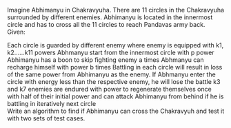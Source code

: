 Imagine Abhimanyu in Chakravyuha. There are 11 circles in the Chakravyuha surrounded by different enemies. Abhimanyu is located in the innermost circle and has to cross all the 11 circles to reach Pandavas army back. 
Given:

 Each circle is guarded by different enemy where enemy is equipped with k1, k2……k11 powers
Abhmanyu start from the innermost circle with p power Abhimanyu has a boon to skip fighting enemy a times 
Abhmanyu can recharge himself with power b times 
Battling in each circle will result in loss of the same power from Abhimanyu as the enemy. 
If Abhmanyu enter the circle with energy less than the respective enemy, he will lose the battle
 k3 and k7 enemies are endured with power to regenerate themselves once with half of their initial power and can attack Abhimanyu from behind if he is battling in iteratively next circle     
Write an algorithm to find if Abhimanyu can cross the Chakravyuh and test it with two sets of test cases.